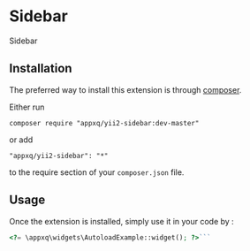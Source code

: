 Sidebar
=======
Sidebar

Installation
------------

The preferred way to install this extension is through [composer](http://getcomposer.org/download/).

Either run

```
composer require "appxq/yii2-sidebar:dev-master"
```

or add

```
"appxq/yii2-sidebar": "*"
```

to the require section of your `composer.json` file.


Usage
-----

Once the extension is installed, simply use it in your code by  :

```php
<?= \appxq\widgets\AutoloadExample::widget(); ?>```